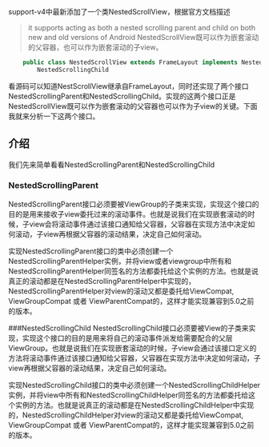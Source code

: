 support-v4中最新添加了一个类NestedScrollView，根据官方文档描述
>it supports acting as both a nested scrolling parent and child on both new and old versions of Android
NestedScrollView既可以作为嵌套滚动的父容器，也可以作为嵌套滚动的子view。

```java
	public class NestedScrollView extends FrameLayout implements NestedScrollingParent,
        NestedScrollingChild
```
看源码可以知道NestScrollView继承自FrameLayout，同时还实现了两个接口NestedScrollingParent和NestedScrollingChild。实现的这两个接口正是NestedScrollView既可以作为嵌套滚动的父容器也可以作为子view的关键。下面我就来分析一下这两个接口。

## 介绍
我们先来简单看看NestedScrollingParent和NestedScrollingChild

### NestedScrollingParent
NestedScrollingParent接口必须要被ViewGroup的子类来实现，实现这个接口的目的是用来接收子view委托过来的滚动事件。也就是说我们在实现嵌套滚动的时候，子view会将滚动事件通过该接口通知给父容器，父容器在实现方法中决定如何滚动，子view再根据父容器的滚动结果，决定自己如何滚动。

实现NestedScrollingParent接口的类中必须创建一个NestedScrollingParentHelper实例，并将view或者viewgroup中所有和NestedScrollingParentHelper同签名的方法都委托给这个实例的方法。也就是说真正的滚动都是在NestedScrollingParentHelper中实现的，NestedScrollingParentHelper对view的滚动又都是委托给ViewCompat, ViewGroupCompat 或者 ViewParentCompat的，这样才能实现兼容到5.0之前的版本。

###NestedScrollingChild
NestedScrollingChild接口必须要被View的子类来实现，实现这个接口的目的是用来将自己的滚动事件派发给需要配合的父层ViewGroup。也就是说我们在实现嵌套滚动的时候，子view会通过该接口定义的方法将滚动事件通过该接口通知给父容器，父容器在实现方法中决定如何滚动，子view再根据父容器的滚动结果，决定自己如何滚动。

实现NestedScrollingChild接口的类中必须创建一个NestedScrollingChildHelper实例，并将view中所有和NestedScrollingChildHelper同签名的方法都委托给这个实例的方法。也就是说真正的滚动都是在NestedScrollingChildHelper中实现的，NestedScrollingChildHelper对view的滚动又都是委托给ViewCompat, ViewGroupCompat 或者 ViewParentCompat的，这样才能实现兼容到5.0之前的版本。